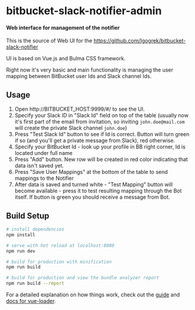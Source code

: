 # bitbucket-slack-notifier-admin

#### Web interface for management of the notifier

This is the source of Web UI for the https://github.com/Igogrek/bitbucket-slack-notifier

UI is based on Vue.js and Bulma CSS framework.

Right now it's very basic and main functionality is managing the user
mapping between BitBucket user Ids and Slack channel Ids.

## Usage

1. Open http://BITBUCKET_HOST:9999/#/ to see the UI.
2. Specify your Slack ID in "Slack Id" field on top of the table
(usually now it's first part of the email from invitation,
so inviting `john.doe@mail.com` will create the private Slack channel `john.doe`)
3. Press "Test Slack Id" button to see if Id is correct. 
Button will turn green if so (and you'll get a private message from Slack), red otherwise.
4. Specify your BitBucket Id - look up your profile in BB right corner, Id is located under full name
5. Press "Add" button. New row will be created in red color indicating that data isn't saved yet.
6. Press "Save User Mappings" at the bottom of the table to send mappings to the Notifier
7. After data is saved and turned white - "Test Mapping" button will become available - press it to test resulting mapping
through the Bot itself. If button is green you should receive a message from Bot.

## Build Setup

``` bash
# install dependencies
npm install

# serve with hot reload at localhost:8080
npm run dev

# build for production with minification
npm run build

# build for production and view the bundle analyzer report
npm run build --report
```

For a detailed explanation on how things work, check out the [guide](http://vuejs-templates.github.io/webpack/) and [docs for vue-loader](http://vuejs.github.io/vue-loader).
